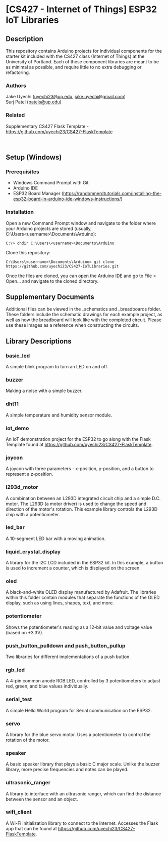 # **[CS427 - Internet of Things] ESP32 IoT Libraries**

## **Description**
This repository contains Arduino projects for individual components for the starter kit included with the CS427 class (Internet of Things) at the University of Portland. Each of these component libraries are meant to be as minimal as
possible, and require little to no extra debugging or refactoring. 

### **Authors**
Jake Uyechi (uyechi23@up.edu, jake.uyechi@gmail.com)\
Surj Patel (patels@up.edu)

### **Related**
Supplementary CS427 Flask Template - https://github.com/uyechi23/CS427-FlaskTemplate

<br>

## **Setup (Windows)**

### **Prerequisites**
- Windows Command Prompt with Git
- Arduino IDE
- ESP32 Board Manager (https://randomnerdtutorials.com/installing-the-esp32-board-in-arduino-ide-windows-instructions/)

### **Installation**
Open a new Command Prompt window and navigate to the folder where your Arduino projects are stored (usually, C:\Users\<username>\Documents\Arduino):
```
C:\> chdir C:\Users\<username>\Documents\Arduino
```

Clone this repository:
```
C:\Users\<username>\Documents\Arduino> git clone https://github.com/uyechi23/CS427-IoTLibraries.git
```

Once the files are cloned, you can open the Arduino IDE and go to File > Open... and navigate to the cloned directory.

## **Supplementary Documents**
Additional files can be viewed in the _schematics and _breadboards folder. These folders include the schematic drawings for each example project, as well as
how the breadboard will look like with the completed circuit. Please use these images as a reference when constructing the circuits.

## **Library Descriptions**

### **basic_led**
A simple blink program to turn an LED on and off.

### **buzzer**
Making a noise with a simple buzzer.

### **dht11**
A simple temperature and humidity sensor module.

### **iot_demo**
An IoT demonstration project for the ESP32 to go along with the Flask Template found at https://github.com/uyechi23/CS427-FlaskTemplate.

### **joycon**
A joycon with three parameters - x-position, y-position, and a button to represent a z-position.

### **l293d_motor**
A combination between an L293D integrated circuit chip and a simple D.C. motor. The L293D (a motor driver) is used to change the speed
and direction of the motor's rotation. This example library controls the L293D chip with a potentiometer.

### **led_bar**
A 10-segment LED bar with a moving animation.

### **liquid_crystal_display**
A library for the I2C LCD included in the ESP32 kit. In this example, a button is used to increment a counter, which is displayed on the screen.

### **oled**
A black-and-white OLED display manufactured by Adafruit. The libraries within this folder contain modules that separate the functions of the OLED display,
such as using lines, shapes, text, and more. <WIP>

### **potentiometer**
Shows the potentiometer's reading as a 12-bit value and voltage value (based on +3.3V).

### **push_button_pulldown and push_button_pullup**
Two libraries for different implementations of a push button.

### **rgb_led**
A 4-pin common anode RGB LED, controlled by 3 potentiometers to adjust red, green, and blue values individually.

### **serial_test**
A simple Hello World program for Serial communication on the ESP32.

### **servo**
A library for the blue servo motor. Uses a potentiometer to control the rotation of the motor.

### **speaker**
A basic speaker library that plays a basic C major scale. Unlike the buzzer library, more precise frequencies and notes can be played.

### **ultrasonic_ranger**
A library to interface with an ultrasonic ranger, which can find the distance between the sensor and an object.

### **wifi_client**
A Wi-Fi initialization library to connect to the internet. Accesses the Flask app that can be found at https://github.com/uyechi23/CS427-FlaskTemplate.
